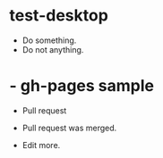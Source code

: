 # test-desktop

- Do something.
- Do not anything.

# - gh-pages sample

- Pull request

- Pull request was merged.

- Edit more.

